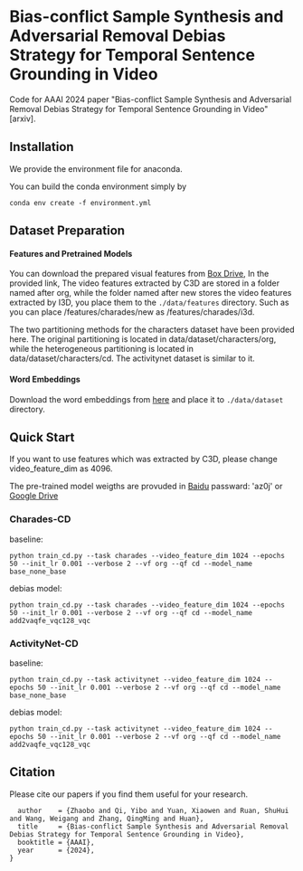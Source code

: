 # Bias-conflict Sample Synthesis and Adversarial Removal Debias Strategy for Temporal Sentence Grounding in Video

Code for AAAI 2024 paper "Bias-conflict Sample Synthesis and Adversarial Removal Debias Strategy for Temporal Sentence Grounding in Video" [arxiv].

## Installation

We provide the environment file for anaconda.

You can build the conda environment simply by

```
conda env create -f environment.yml
```

## Dataset Preparation

#### Features and Pretrained Models

You can download the prepared visual features from [Box Drive](https://app.box.com/s/h0sxa5klco6qve5ahnz50ly2nksmuedw), In the provided link, The video features extracted by C3D are stored in a folder named after org, while the folder named after new stores the video features extracted by I3D, you place them to the `./data/features` directory. Such as you can place /features/charades/new as /features/charades/i3d.

The two partitioning methods for the characters dataset have been provided here. The original partitioning is located in data/dataset/characters/org, while the heterogeneous partitioning is located in data/dataset/characters/cd. The activitynet dataset is similar to it.

#### Word Embeddings

Download the word embeddings from [here](http://nlp.stanford.edu/data/glove.840B.300d.zip) and place it to `./data/dataset` directory.

## Quick Start

If you want to use features which was extracted by C3D, please change video_feature_dim as 4096. 

The pre-trained model weigths are provuded in [Baidu](https://pan.baidu.com/s/1V35SfR9etbq38xJzEAehGQ) passward: 'az0j' or [Google Drive](https://drive.google.com/drive/folders/1hyO-bj1e3dS6R3bwnTgcLC6drb63kvV6)

### Charades-CD

baseline:

```
python train_cd.py --task charades --video_feature_dim 1024 --epochs 50 --init_lr 0.001 --verbose 2 --vf org --qf cd --model_name base_none_base
```

debias model:

```
python train_cd.py --task charades --video_feature_dim 1024 --epochs 50 --init_lr 0.001 --verbose 2 --vf org --qf cd --model_name add2vaqfe_vqc128_vqc
```

### ActivityNet-CD

baseline:

```
python train_cd.py --task activitynet --video_feature_dim 1024 --epochs 50 --init_lr 0.001 --verbose 2 --vf org --qf cd --model_name base_none_base
```

debias model:

```
python train_cd.py --task activitynet --video_feature_dim 1024 --epochs 50 --init_lr 0.001 --verbose 2 --vf org --qf cd --model_name add2vaqfe_vqc128_vqc
```

## Citation

Please cite our papers if you find them useful for your research.

```
  author    = {Zhaobo and Qi, Yibo and Yuan, Xiaowen and Ruan, ShuHui and Wang, Weigang and Zhang, QingMing and Huan},
  title     = {Bias-conflict Sample Synthesis and Adversarial Removal Debias Strategy for Temporal Sentence Grounding in Video},
  booktitle = {AAAI},
  year      = {2024},
}
```
